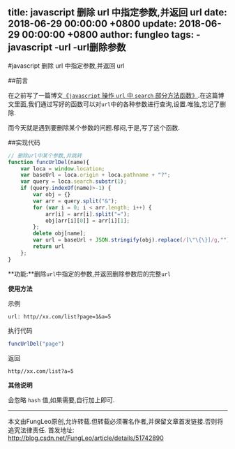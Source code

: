 title: javascript 删除 url 中指定参数,并返回 url
date: 2018-06-29 00:00:00 +0800
update: 2018-06-29 00:00:00 +0800
author: fungleo
tags:
    -javascript
    -url
    -url删除参数
---

#javascript 删除 url 中指定参数,并返回 url

##前言

在之前写了一篇博文[《`javascript` 操作 `url` 中 `search` 部分方法函数》](http://blog.csdn.net/fungleo/article/details/51673681).在这篇博文里面,我们通过写好的函数可以对`url`中的各种参数进行查询,设置.唯独,忘记了删除.

而今天就是遇到要删除某个参数的问题.郁闷,于是,写了这个函数.

##实现代码

```js
// 删除url中某个参数,并跳转
function funcUrlDel(name){
	var loca = window.location;
	var baseUrl = loca.origin + loca.pathname + "?";
	var query = loca.search.substr(1);
	if (query.indexOf(name)>-1) {
		var obj = {}
		var arr = query.split("&");
		for (var i = 0; i < arr.length; i++) {
			arr[i] = arr[i].split("=");
			obj[arr[i][0]] = arr[i][1];
		};
		delete obj[name];
		var url = baseUrl + JSON.stringify(obj).replace(/[\"\{\}]/g,"").replace(/\:/g,"=").replace(/\,/g,"&");
		return url
	};
}
```
**功能:**删除`url`中指定的参数,并返回删除参数后的完整`url`

**使用方法**

示例
```
url: http//xx.com/list?page=1&a=5
```
执行代码
```js
funcUrlDel("page")
```
返回
```language
http//xx.com/list?a=5
```

**其他说明**

会忽略 `hash` 值,如果需要,自行加上即可.

- - -

本文由FungLeo原创,允许转载.但转载必须署名作者,并保留文章首发链接.否则将追究法律责任.
首发地址: http://blog.csdn.net/FungLeo/article/details/51742890
